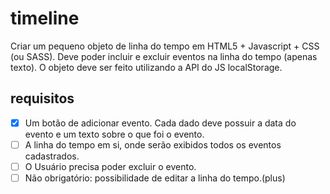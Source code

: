 # timeline

Criar um pequeno objeto de linha do tempo em HTML5 + Javascript + CSS (ou SASS). Deve poder incluir e excluir eventos na linha do tempo (apenas texto). O objeto deve ser feito utilizando a API do JS localStorage.

## requisitos

- [x] Um botão de adicionar evento. Cada dado deve possuir a data do evento e um texto sobre o que foi o evento.
- [ ] A linha do tempo em si, onde serão exibidos todos os eventos cadastrados.
- [ ] O Usuário precisa poder excluir o evento.
- [ ] Não obrigatório: possibilidade de editar a linha do tempo.(plus)
